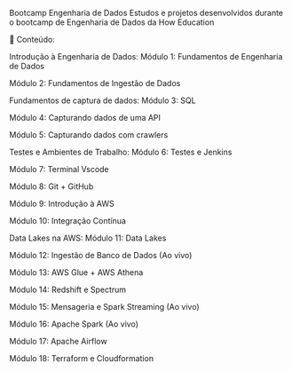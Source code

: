 Bootcamp Engenharia de Dados
Estudos e projetos desenvolvidos durante o bootcamp de Engenharia de Dados da How Education


📖 Conteúdo:


Introdução à Engenharia de Dados:
Módulo 1: Fundamentos de Engenharia de Dados

Módulo 2: Fundamentos de Ingestão de Dados


Fundamentos de captura de dados:
Módulo 3: SQL

Módulo 4: Capturando dados de uma API

Módulo 5: Capturando dados com crawlers


Testes e Ambientes de Trabalho:
Módulo 6: Testes e Jenkins

Módulo 7: Terminal Vscode

Módulo 8: Git + GitHub

Módulo 9: Introdução à AWS

Módulo 10: Integração Contínua


Data Lakes na AWS:
Módulo 11: Data Lakes

Módulo 12: Ingestão de Banco de Dados (Ao vivo)

Módulo 13: AWS Glue + AWS Athena

Módulo 14: Redshift e Spectrum

Módulo 15: Mensageria e Spark Streaming (Ao vivo)

Módulo 16: Apache Spark (Ao vivo)

Módulo 17: Apache Airflow

Módulo 18: Terraform e Cloudformation